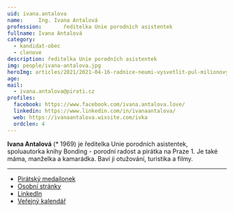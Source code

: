 ```yaml
---
uid: ivana.antalova
name:     Ing. Ivana Antalová
profession:       ředitelka Unie porodních asistentek
fullname: Ivana Antalová
category:
  - kandidat-obec
  - clenove
description: ředitelka Unie porodních asistentek
img: people/ivana-antalova.jpg
heroImg: articles/2021/2021-04-16-radnice-neumi-vysvetlit-pul-milionovy-pro-valentu.jpg
age: 
mail:
  - ivana.antalova@pirati.cz
profiles:
  facebook: https://www.facebook.com/ivana.antalova.love/ 
  linkedin: https://www.linkedin.com/in/ivanaantalova/
  web: https://ivanaantalova.wixsite.com/ivka
  ordclen: 4
---
```

**Ivana Antalová** (* 1969) je ředitelka Unie porodních asistentek, spoluautorka knihy Bonding - porodní radost a pirátka na Praze 1. Je také máma, manželka a kamarádka. Baví ji otužování, turistika a filmy. 

---
* [Pirátský medailonek](https://lide.pirati.cz/profil/3099/)
* [Osobní stránky](https://ivanaantalova.wixsite.com/ivka)
* [LinkedIn](https://www.linkedin.com/in/ivanaantalova/)
* [Veřejný kalendář](https://calendar.google.com/calendar/u/2?cid=cGlyYXRrYS5hbnRhbG92YUBnbWFpbC5jb20)
